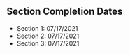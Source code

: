 ## Section Completion Dates


- Section 1: 07/17/2021
- Section 2: 07/17/2021
- Section 3: 07/17/2021